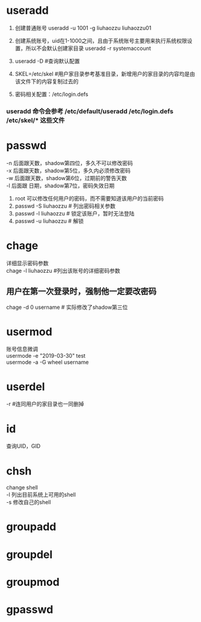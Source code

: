 # useradd
1. 创建普通账号
useradd -u 1001 -g liuhaozzu liuhaozzu01
2. 创建系统账号，uid在1-1000之间，且由于系统账号主要用来执行系统权限设置，所以不会默认创建家目录
useradd -r systemaccount
3. useradd -D #查询默认配置
  1. SKEL=/etc/skel #用户家目录参考基准目录，新增用户的家目录的内容均是由该文件下的内容复制过去的

4. 密码相关配置：/etc/login.defs
### useradd 命令会参考 /etc/default/useradd  /etc/login.defs  /etc/skel/* 这些文件

# passwd
-n 后面跟天数，shadow第四位，多久不可以修改密码  
-x 后面跟天数，shadow第5位，多久内必须修改密码  
-w 后面跟天数，shadow第6位，过期前的警告天数  
-l 后面跟 日期，shadow第7位，密码失效日期  

1. root 可以修改任何用户的密码，而不需要知道该用户的当前密码
2. passwd -S liuhaozzu # 列出密码相关参数
3. passwd -l liuhaozzu # 锁定该账户，暂时无法登陆
4. passwd -u liuhaozzu # 解锁

# chage
详细显示密码参数  
chage -l liuhaozzu #列出该账号的详细密码参数
## 用户在第一次登录时，强制他一定要改密码
chage -d 0 username # 实际修改了shadow第三位

# usermod 
账号信息微调  
usermode -e "2019-03-30" test  
usermode -a -G wheel username  
# userdel
-r #连同用户的家目录也一同删掉

# id
查询UID，GID

# chsh
change shell  
-l 列出目前系统上可用的shell  
-s 修改自己的shell

# groupadd
# groupdel
# groupmod
# gpasswd

